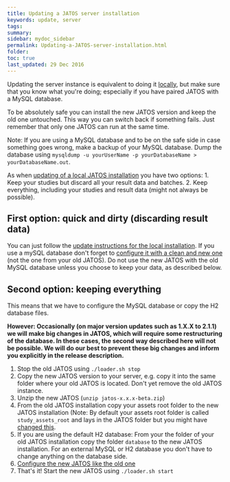 ```yaml
---
title: Updating a JATOS server installation
keywords: update, server
tags:
summary:
sidebar: mydoc_sidebar
permalink: Updating-a-JATOS-server-installation.html
folder:
toc: true
last_updated: 29 Dec 2016
---
```


Updating the server instance is equivalent to doing it [locally](Update-JATOS), but make sure that you know what you're doing; especially if you have paired JATOS with a MySQL database.

To be absolutely safe you can install the new JATOS version and keep the old one untouched. This way you can switch back if something fails. Just remember that only one JATOS can run at the same time.

Note: If you are using a MySQL database and to be on the safe side in case something goes wrong, make a backup of your MySQL database. Dump the database using `mysqldump -u yourUserName -p yourDatabaseName > yourDatabaseName.out`.

As when [updating of a local JATOS installation](Update-JATOS) you have two options: 1. Keep your studies but discard all your result data and batches. 2. Keep everything, including your studies and result data (might not always be possible).

## First option: quick and dirty (discarding result data)

You can just follow the [update instructions for the local installation](Update-JATOS#first-easy-way-discarding-your-result-data). If you use a mySQL database don't forget to [configure it with a clean and new one](Configure-JATOS-on-a-Server) (not the one from your old JATOS). Do not use the new JATOS with the old MySQL database unless you choose to keep your data, as described below.

## Second option: keeping everything

This means that we have to configure the MySQL database or copy the H2 database files.

**However: Occasionally (on major version updates such as 1.X.X to 2.1.1) we will make big changes in JATOS, which will require some restructuring of the database. In these cases, the second way described here will not be possible. We will do our best to prevent these big changes and inform you explicitly in the release description.**

1. Stop the old JATOS using `./loader.sh stop` 
1. Copy the new JATOS version to your server, e.g. copy it into the same folder where your old JATOS is located. Don't yet remove the old JATOS instance. 
1. Unzip the new JATOS (`unzip jatos-x.x.x-beta.zip`)
1. From the old JATOS installation copy your assets root folder to the new JATOS installation (Note: By default your assets root folder is called `study_assets_root` and lays in the JATOS folder but you might have [changed this](Configure-JATOS-on-a-Server).
1. If you are using the default H2 database: From your the folder of your old JATOS installation copy the folder `database` to the new JATOS installation. For an external MySQL or H2 database you don't have to change anything on the database side.
1. [Configure the new JATOS like the old one](Configure-JATOS-on-a-Server)
1. That's it! Start the new JATOS using `./loader.sh start`
 
